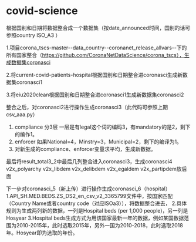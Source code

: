 # covid-science


根据国别和日期将数据整合成一个数据集（按date_announced时间，国别的话可参照country	ISO_A3	）


1.项目corona_tscs-master--data_country--coronanet_release_allvars--下的所有国家整合（https://github.com/CoronaNetDataScience/corona_tscs），生成数据集coronasci



2.将current-covid-patients-hospital根据国别和日期整合进coronasci生成新数据集coronasci1


3.将eiu2020clean根据国别和日期整合进coronasci1生成新数据集coronasci2




整合之后，对coronasci2进行操作生成coronasci3（此代码可参照上期csv_aaa.py）
1. compliance 分3层 一层是有legal这个词的编码3，有mandatory的是2，剩下的编作1。
2. enforcer   如果National=4，Minstry=3，Municipal=2，剩下的编译为1。
3. 对新生成的compliance、enforcer变量求平均，生成新数据。



最后将result_total3_2中最后几列整合进入coronasci3，生成coronasci4
v2x_polyarchy	v2x_libdem	v2x_delibdem	v2x_egaldem	v2x_partipdem放后面

下一步对coronasci_5（新上传）进行操作生成coronasci_6（hospital）
1.API_SH.MED.BEDS.ZS_DS2_en_csv_v2_3365799文件中，按国家匹配（Country Name或者country code（对应ISOa3）），将数据整合进去，
2.具体规则为生成两列新的数据，一列是Hospital beds (per 1,000 people)，另一列是Hosyear
3.Hospital beds生成方式为用该国家最新一年的数据，例如某国数据范围为2010-2015年，此时选取2015年，另外一国为2010-2018，此时选取2018年。Hosyear即为选取的年份。



